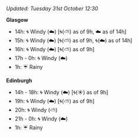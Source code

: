 *Updated: Tuesday 31st October 12:30*

**Glasgow**

* 14h: :cyclone: Windy (:cloud:) [:cyclone:(:partly_sunny:) as of 9h, :cloud: as of 14h]
* 15h: :cyclone: Windy (:cloud:) [:cyclone:(:partly_sunny:) as of 9h, :cyclone:(:cloud:) as of 14h]
* 16h: :cyclone: Windy (:cloud:) [:cyclone:(:partly_sunny:) as of 9h]
* 17h - 0h: :cyclone: Windy (:cloud:)
* 1h: :umbrella: Rainy

**Edinburgh**

* 14h - 18h: :cyclone: Windy (:cloud:) [:cyclone:(:sunny:) as of 9h]
* 19h: :cyclone: Windy (:cloud:) [:cyclone:(:partly_sunny:) as of 9h]
* 20h: :cyclone: Windy (:partly_sunny:)
* 21h - 0h: :cyclone: Windy (:cloud:)
* 1h: :umbrella: Rainy
